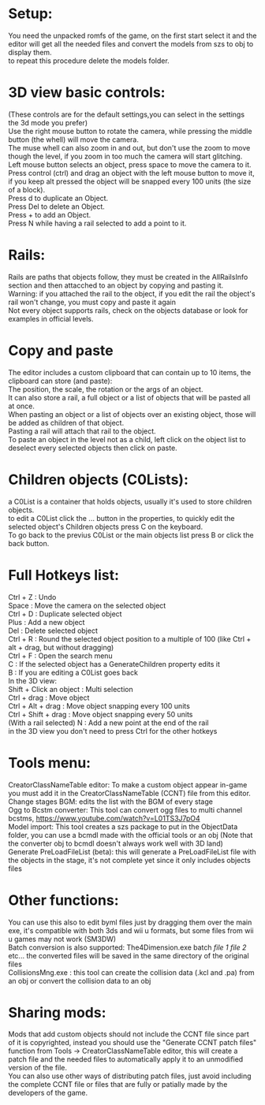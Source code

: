 # Setup:
You need the unpacked romfs of the game, on the first start select it and the editor will get all the needed files and convert the models from szs to obj to display them.<br />
to repeat this procedure delete the models folder.<br />

# 3D view basic controls:
(These controls are for the default settings,you can select in the settings the 3d mode you prefer)<br />
Use the right mouse button to rotate the camera, while pressing the middle button (the whell) will move the camera.<br />
The muse whell can also zoom in and out, but don't use the zoom to move though the level, if you zoom in too much the camera will start glitching.<br />
Left mouse button selects an object, press space to move the camera to it.<br />
Press control (ctrl) and drag an object with the left mouse button to move it, if you keep alt pressed the object will be snapped every 100 units (the size of a block).<br />
Press d to duplicate an Object.<br />
Press Del to delete an Object.<br />
Press + to add an Object.<br />
Press N while having a rail selected to add a point to it.<br />

# Rails:
Rails are paths that objects follow, they must be created in the AllRailsInfo section and then attacched to an object by copying and pasting it.<br />
Warning: if you attached the rail to the object, if you edit the rail the object's rail won't change, you must copy and paste it again<br />
Not every object supports rails, check on the objects database or look for examples in official levels.

# Copy and paste
The editor includes a custom clipboard that can contain up to 10 items, the clipboard can store (and paste):<br />
The position, the scale, the rotation or the args of an object.<br />
It can also store a rail, a full object or a list of objects that will be pasted all at once.<br />
When pasting an object or a list of objects over an existing object, those will be added as children of that object.<br />
Pasting a rail will attach that rail to the object.<br />
To paste an object in the level not as a child, left click on the object list to deselect every selected objects then click on paste.

# Children objects (C0Lists):
a C0List is a container that holds objects, usually it's used to store children objects.<br />
to edit a C0List click the ... button in the properties, to quickly edit the selected object's Children objects press C on the keyboard.<br />
To go back to the previus C0List or the main objects list press B or click the back button.

# Full Hotkeys list:
 Ctrl + Z : Undo<br />
 Space : Move the camera on the selected object<br />
 Ctrl + D : Duplicate selected object<br />
 Plus : Add a new object<br />
 Del : Delete selected object<br />
 Ctrl + R : Round the selected object position to a multiple of 100 (like Ctrl + alt + drag, but without dragging)<br />
 Ctrl + F : Open the search menu<br />
 C : If the selected object has a GenerateChildren property edits it<br />
 B : If you are editing a C0List goes back<br />
In the 3D view:<br />
 Shift + Click an object : Multi selection<br />
 Ctrl + drag : Move object<br />
 Ctrl + Alt + drag : Move object snapping every 100 units<br />
 Ctrl + Shift + drag : Move object snapping every 50 units<br />
 (With a rail selected) N : Add a new point at the end of the rail<br />
 in the 3D view you don't need to press Ctrl for the other hotkeys<br />

# Tools menu:
CreatorClassNameTable editor: To make a custom object appear in-game you must add it in the CreatorClassNameTable (CCNT) file from this editor.<br />
Change stages BGM: edits the list with the BGM of every stage<br />
Ogg to Bcstm converter: This tool can convert ogg files to multi channel bcstms, https://www.youtube.com/watch?v=L01TS3J7pO4<br />
Model import: This tool creates a szs package to put in the ObjectData folder, you can use a bcmdl made with the official tools or an obj (Note that the converter obj to bcmdl doesn't always work well with 3D land)<br />
Generate PreLoadFileList (beta): this will generate a PreLoadFileList file with the objects in the stage, it's not complete yet since it only includes objects files<br />

# Other functions:
You can use this also to edit byml files just by dragging them over the main exe, it's compatible with both 3ds and wii u formats, but some files from wii u games may not work (SM3DW)<br />
Batch conversion is also supported: The4Dimension.exe batch *file 1* *file 2* etc... the converted files will be saved in the same directory of the original files<br />
CollisionsMng.exe : this tool can create the collision data (.kcl and .pa) from an obj or convert the collision data to an obj<br />

# Sharing mods:
Mods that add custom objects should not include the CCNT file since part of it is copyrighted, instead you should use the "Generate CCNT patch files" function from Tools -> CreatorClassNameTable editor, this will create a patch file and the needed files to automatically apply it to an unmodified version of the file.<br />
You can also use other ways of distributing patch files, just avoid including the complete CCNT file or files that are fully or patially made by the developers of the game.
